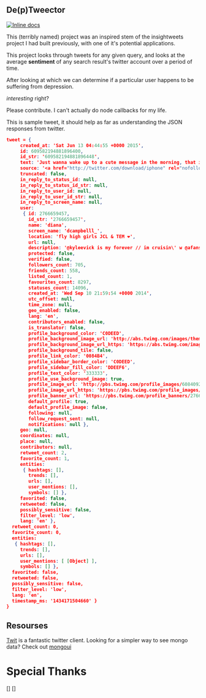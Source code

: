 ##  De(p)Tweector 

[![Inline docs](http://inch-ci.org/github/phoenixframework/phoenix.svg)](http://inch-ci.org/github/davidawad/deTweector)


This (terribly named) project was an inspired stem of the insightweets project I had built previously, with
one of it's potential applications.

This project looks through tweets for any given query, and looks at the average
**sentiment** of any search result's twitter account over a period of time.

After looking at which we can determine if a particular user happens to be
suffering from depression.

*interesting* right?

Please contribute. I can't actually do node callbacks for my life.


This is sample tweet, it should help as far as understanding the JSON responses from twitter.

```JSON
tweet = {
     created_at: 'Sat Jun 13 04:44:55 +0000 2015',
     id: 609582194881896400,
     id_str: '609582194881896448',
     text: 'Just wanna wake up to a cute message in the morning, that is all',
     source: '<a href="http://twitter.com/download/iphone" rel="nofollow">Twitter for iPhone</a>',
     truncated: false,
     in_reply_to_status_id: null,
     in_reply_to_status_id_str: null,
     in_reply_to_user_id: null,
     in_reply_to_user_id_str: null,
     in_reply_to_screen_name: null,
     user:
      { id: 2766659457,
        id_str: '2766659457',
        name: 'diana',
        screen_name: 'dcampbelll_',
        location: 'fly high girls JCL & TEM ❤️',
        url: null,
        description: '@kyleevick is my forever // im cruisin\' w @afansler_123 @urugtina @MoOdY_foLiFe ✊',
        protected: false,
        verified: false,
        followers_count: 705,
        friends_count: 558,
        listed_count: 1,
        favourites_count: 8297,
        statuses_count: 14096,
        created_at: 'Wed Sep 10 21:59:54 +0000 2014',
        utc_offset: null,
        time_zone: null,
        geo_enabled: false,
        lang: 'en',
        contributors_enabled: false,
        is_translator: false,
        profile_background_color: 'C0DEED',
        profile_background_image_url: 'http://abs.twimg.com/images/themes/theme1/bg.png',
        profile_background_image_url_https: 'https://abs.twimg.com/images/themes/theme1/bg.png',
        profile_background_tile: false,
        profile_link_color: '0084B4',
        profile_sidebar_border_color: 'C0DEED',
        profile_sidebar_fill_color: 'DDEEF6',
        profile_text_color: '333333',
        profile_use_background_image: true,
        profile_image_url: 'http://pbs.twimg.com/profile_images/608409270640607232/KpIbCCEg_normal.jpg',
        profile_image_url_https: 'https://pbs.twimg.com/profile_images/608409270640607232/KpIbCCEg_normal.jpg',
        profile_banner_url: 'https://pbs.twimg.com/profile_banners/2766659457/1433429178',
        default_profile: true,
        default_profile_image: false,
        following: null,
        follow_request_sent: null,
        notifications: null },
     geo: null,
     coordinates: null,
     place: null,
     contributors: null,
     retweet_count: 2,
     favorite_count: 1,
     entities:
      { hashtags: [],
        trends: [],
        urls: [],
        user_mentions: [],
        symbols: [] },
     favorited: false,
     retweeted: false,
     possibly_sensitive: false,
     filter_level: 'low',
     lang: 'en' },
  retweet_count: 0,
  favorite_count: 0,
  entities:
   { hashtags: [],
     trends: [],
     urls: [],
     user_mentions: [ [Object] ],
     symbols: [] },
  favorited: false,
  retweeted: false,
  possibly_sensitive: false,
  filter_level: 'low',
  lang: 'en',
  timestamp_ms: '1434171504660' }
}

```

## Resourses

[Twit](https://www.npmjs.com/package/twit) is a fantastic twitter client.
Looking for a simpler way to see mongo data? Check out [mongoui](https://github.com/azat-co/mongoui)

# Special Thanks
[]
[]
